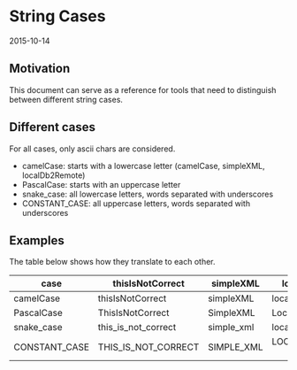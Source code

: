 String Cases
==========================
2015-10-14



Motivation
--------------

This document can serve as a reference for tools that need to distinguish between different string cases.




Different cases
-----------------------


For all cases, only ascii chars are considered.



- camelCase: starts with a lowercase letter (camelCase, simpleXML, localDb2Remote)
- PascalCase: starts with an uppercase letter
- snake_case: all lowercase letters, words separated with underscores
- CONSTANT_CASE: all uppercase letters, words separated with underscores



Examples
-------------

The table below shows how they translate to each other.


case        |   thisIsNotCorrect    |  simpleXML  |  localDb2Remote   |   notFound404
------------| --------------------- | ------------ |  --------------- |  ----------------
camelCase   |   thisIsNotCorrect    |  simpleXML  |  localDb2Remote   |   notFound404
PascalCase   |   ThisIsNotCorrect    |  SimpleXML  |  LocalDb2Remote   |   NotFound404
snake_case  |   this_is_not_correct    |  simple_xml  |  local_db_2_remote   |   not_found_404
CONSTANT_CASE  |   THIS_IS_NOT_CORRECT    |  SIMPLE_XML  |  LOCAL_DB_2_REMOTE   |   NOT_FOUND_404